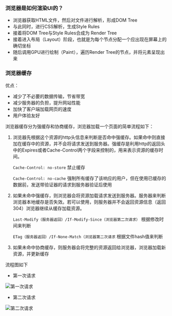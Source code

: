 ### 浏览器是如何渲染UI的？
+ 浏览器获取HTML文件，然后对文件进行解析，形成DOM Tree
+ 与此同时，进行CSS解析，生成Style Rules
+ 接着将DOM Tree与Style Rules合成为 Render Tree
+ 接着进入布局（Layout）阶段，也就是为每个节点分配一个应出现在屏幕上的确切坐标
+ 随后调用GPU进行绘制（Paint），遍历Render Tree的节点，并将元素呈现出来

### 浏览器缓存

优点：

+ 减少了不必要的数据传输，节省带宽
+ 减少服务器的负担，提升网站性能
+ 加快了客户端加载网页的速度
+ 用户体验友好

浏览器缓存分为强缓存和协商缓存，浏览器加载一个页面的简单流程如下：

1. 浏览器先根据这个资源的http头信息来判断是否命中强缓存。如果命中则直接加在缓存中的资源，并不会将请求发送到服务器。强缓存是利用http的返回头中的Expires或者Cache-Control两个字段来控制的，用来表示资源的缓存时间。
    
    `Cache-Control: no-store` 禁止缓存
    
    `Cache-Control: no-cache` 强制所有缓存了该响应的用户，但在使用已缓存的数据前，发送带验证器的请求到服务器验证后使用

2. 如果未命中强缓存，则浏览器会将资源加载请求发送到服务器。服务器来判断浏览器本地缓存是否失效。若可以使用，则服务器并不会返回资源信息（返回304）浏览器继续从缓存加载资源。
   
    `Last-Modify（服务器返回）/If-Modify-Since（浏览器第二次请求）` 根据修改时间来判断

    `ETag（服务器返回）/If-None-Match（浏览器第二次请求` 根据文件hash值来判断

3. 如果未命中协商缓存，则服务器会将完整的资源返回给浏览器，浏览器加载新资源，并更新缓存

流程图如下

+ 第一次请求
    
![第一次请求](first_request.png)

+ 第二次请求

![第二次请求](second_request.png)